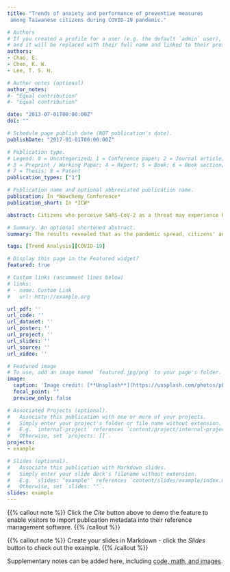 ```yaml
---
title: "Trends of anxiety and performance of preventive measures
 among Taiwanese citizens during COVID-19 pandemic."

# Authors
# If you created a profile for a user (e.g. the default `admin` user), write the username (folder name) here
# and it will be replaced with their full name and linked to their profile.
authors:
- Chao, E.
- Chen, K. W.
- Lee, T. S. H.

# Author notes (optional)
author_notes:
#- "Equal contribution"
#- "Equal contribution"

date: "2013-07-01T00:00:00Z"
doi: ""

# Schedule page publish date (NOT publication's date).
publishDate: "2017-01-01T00:00:00Z"

# Publication type.
# Legend: 0 = Uncategorized; 1 = Conference paper; 2 = Journal article;
# 3 = Preprint / Working Paper; 4 = Report; 5 = Book; 6 = Book section;
# 7 = Thesis; 8 = Patent
publication_types: ["1"]

# Publication name and optional abbreviated publication name.
publication: In *Wowchemy Conference*
publication_short: In *ICW*

abstract: Citizens who perceive SARS-CoV-2 as a threat may experience heightened anxiety of the severe illness caused by COVID-19. This study investigated the trends in anxiety and performance of preventive measures among Taiwanese citizens during the early stages of the COVID-19 pandemic. Methods: This study employed an anonymous online survey to investigate anxiety and preventive behavior practice in adults during the early stages of the COVID-19 pandemic. The 6-item state version of the State-Trait Anxiety Inventory (STAI-6) was used to measure symptoms of anxiety. The preventive measures consisted of 12 items divided into three categories: personal protection, cough etiquette, and social distance and voluntary quarantine. The three time periods studied were the lockdown in Wuhan, China (from January 23 to February 7), the week when enhanced border protections and in-person mask purchase systems were introduced and the first citizen tested positive for SARS-CoV-2 without symptoms (from February 8 to February 16), and the 10 days following the first death from COVID-19 in Taiwan (from February 27 to March 9). The Cochran-Armitage trend test and the Jonckheere trend test were used to analyze changes in the degree of anxiety and the adoption of preventive measures in the early stages of the epidemic. An analysis of covariance was performed to examine the relationship between changes in anxiety and engagement in preventive behaviors after control for sex, age, education, and income. Results: The percentages of the participants with moderate to high levels of anxiety during the three time periods were 45%, 50%, and 55%, respectively. The percentages of those who practiced preventive measures often or always during the three time periods were 46%, 58%, and 66%, respectively. Significant increases were found both in levels of anxiety and in performance of preventive measures over the three time periods, but no differences across sex, age, education, or income groups were found. Changes in anxiety and performance of preventive behaviors were significantly associated during the three periods.

# Summary. An optional shortened abstract.
summary: The results revealed that as the pandemic spread, citizens' anxiety, and performance of preventive measures increased significantly for each sex, age, education level, and income group.

tags: [Trend Analysis][COVID-19]

# Display this page in the Featured widget?
featured: true

# Custom links (uncomment lines below)
# links:
# - name: Custom Link
#   url: http://example.org

url_pdf: ''
url_code: ''
url_dataset: ''
url_poster: ''
url_project: ''
url_slides: ''
url_source: ''
url_video: ''

# Featured image
# To use, add an image named `featured.jpg/png` to your page's folder.
image:
  caption: 'Image credit: [**Unsplash**](https://unsplash.com/photos/pLCdAaMFLTE)'
  focal_point: ""
  preview_only: false

# Associated Projects (optional).
#   Associate this publication with one or more of your projects.
#   Simply enter your project's folder or file name without extension.
#   E.g. `internal-project` references `content/project/internal-project/index.md`.
#   Otherwise, set `projects: []`.
projects:
- example

# Slides (optional).
#   Associate this publication with Markdown slides.
#   Simply enter your slide deck's filename without extension.
#   E.g. `slides: "example"` references `content/slides/example/index.md`.
#   Otherwise, set `slides: ""`.
slides: example
---
```


{{% callout note %}}
Click the *Cite* button above to demo the feature to enable visitors to import publication metadata into their reference management software.
{{% /callout %}}

{{% callout note %}}
Create your slides in Markdown - click the *Slides* button to check out the example.
{{% /callout %}}

Supplementary notes can be added here, including [code, math, and images](https://wowchemy.com/docs/writing-markdown-latex/).
